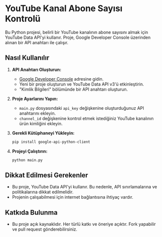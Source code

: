 # YouTube Kanal Abone Sayısı Kontrolü

Bu Python projesi, belirli bir YouTube kanalının abone sayısını almak için YouTube Data API'yi kullanır. Proje, Google Developer Console üzerinden alınan bir API anahtarı ile çalışır.

## Nasıl Kullanılır

1. **API Anahtarı Oluşturun:**
    - [Google Developer Console](https://console.developers.google.com/) adresine gidin.
    - Yeni bir proje oluşturun ve YouTube Data API v3'ü etkinleştirin.
    - "Kimlik Bilgileri" bölümünde bir API anahtarı oluşturun.

2. **Proje Ayarlarını Yapın:**
    - `main.py` dosyasındaki `api_key` değişkenine oluşturduğunuz API anahtarını ekleyin.
    - `channel_id` değişkenine kontrol etmek istediğiniz YouTube kanalının ürün kimliğini ekleyin.

3. **Gerekli Kütüphaneyi Yükleyin:**
    ```bash
    pip install google-api-python-client
    ```

4. **Projeyi Çalıştırın:**
    ```bash
    python main.py
    ```

## Dikkat Edilmesi Gerekenler

- Bu proje, YouTube Data API'yi kullanır. Bu nedenle, API sınırlamalarına ve politikalarına dikkat edilmelidir.
- Projenin çalışabilmesi için internet bağlantısına ihtiyaç vardır.

## Katkıda Bulunma

- Bu proje açık kaynaklıdır. Her türlü katkı ve öneriye açıktır. Fork yapabilir ve pull request gönderebilirsiniz.


